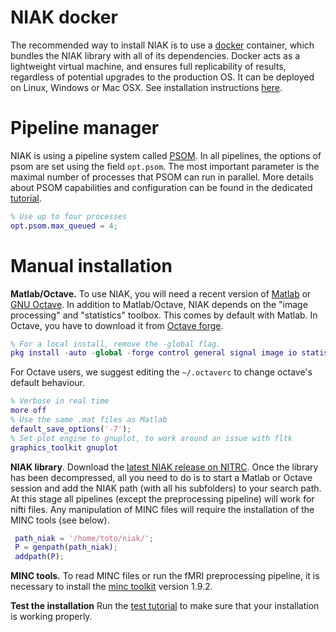 # NIAK docker

The recommended way to install NIAK is to use a [docker](https://www.docker.com/) container, which bundles the NIAK library with all of its dependencies. Docker acts as a lightweight virtual machine, and ensures full replicability of results, regardless of potential upgrades to the production OS. It can be deployed on Linux, Windows or Mac OSX. See installation instructions [here](https://registry.hub.docker.com/u/simexp/niak/).

# Pipeline manager

NIAK is using a pipeline system called [PSOM](http://psom.simexp-lab.org). In all pipelines, the options of psom are set using the field `opt.psom`. The most important parameter is the maximal number of processes that PSOM can run in parallel. More details about PSOM capabilities and configuration can be found in the dedicated [tutorial](http://psom.simexp-lab.org/psom_configuration.html).
```matlab
% Use up to four processes
opt.psom.max_queued = 4; 
```

# Manual installation

**Matlab/Octave.** To use NIAK, you will need a recent version of [Matlab](http://www.mathworks.com/) or [GNU Octave](http://www.gnu.org/software/octave/index.html). In addition to Matlab/Octave, NIAK depends on the "image processing" and "statistics" toolbox. This comes by default with Matlab. In Octave, you have to download it from [Octave forge](http://octave.sourceforge.net/index.html).
```matlab
% For a local install, remove the -global flag.
pkg install -auto -global -forge control general signal image io statistics
```

For Octave users, we suggest editing the `~/.octaverc` to change octave's default behaviour. 
```matlab
% Verbose in real time
more off
% Use the same .mat files as Matlab
default_save_options('-7');
% Set plot engine to gnuplot, to work around an issue with fltk
graphics_toolkit gnuplot
```

**NIAK library**. Download the [latest NIAK release on NITRC](http://www.nitrc.org/frs/download.php/7470/niak-boss-0.13.0.zip). Once the library has been decompressed, all you need to do is to start a Matlab or Octave session and add the NIAK path (with all his subfolders) to your search path. At this stage all pipelines (except the preprocessing pipeline) will work for nifti files. Any manipulation of MINC files will require the installation of the MINC tools (see below).
```matlab
 path_niak = '/home/toto/niak/'; 
 P = genpath(path_niak); 
 addpath(P); 
``` 

**MINC tools.** To read MINC files or run the fMRI preprocessing pipeline, it is necessary to install the [minc toolkit](http://www.bic.mni.mcgill.ca/ServicesSoftware/ServicesSoftwareMincToolKit) version 1.9.2. 

**Test the installation** Run the [test tutorial](http://niak.simexp-lab.org/niak_tutorial_test.html) to make sure that your installation is working properly. 
